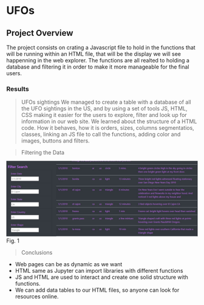 # UFOs

## Project Overview

The project consists on crating a Javascript file to hold in the functions that will be running within an HTML file, that will be the display we will see happenning in the web explorer. 
The functions are all realted to holding a database and filtering it in order to make it more manageable for the final users.

### Results

> UFOs sightings
> We managed to create a table with a database of all the UFO sightings in the US, and by using a set of tools JS, HTML, CSS making it easier for the users to explore, filter and look up for information in our web site.
> We learned about the structure of a HTML code. How it behaves, how it is orders, sizes, columns segmentatios, classes, linking an JS file to call the functions, adding color and images, buttons and filters. 


> Filtering the Data

![Filters](https://github.com/dpiedra86/UFOs/blob/main/images/Filters.jpg)
Fig. 1


> Conclusions

- Web pages can be as dynamic as we want
- HTML same as Jupyter can import libraries with different functions
- JS and HTML are used to interact and create one solid structure with functions. 
- We can add data tables to our HTML files, so anyone can look for resources online. 


